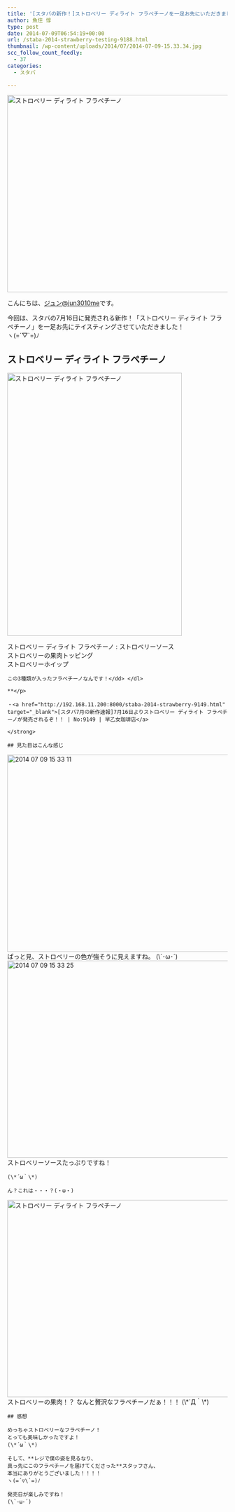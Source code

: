 ```yaml
---
title: '[スタバの新作！]ストロベリー ディライト フラペチーノを一足お先にいただきました！'
author: 魚住 惇
type: post
date: 2014-07-09T06:54:19+00:00
url: /staba-2014-strawberry-testing-9188.html
thumbnail: /wp-content/uploads/2014/07/2014-07-09-15.33.34.jpg
scc_follow_count_feedly:
  - 37
categories:
  - スタバ

---
```

<img decoding="async" loading="lazy" src="/wp-content/uploads/2014/07/2014-07-09-15.33.34.jpg" alt="ストロベリー ディライト フラペチーノ" title="2014-07-09 15.33.34.jpg" border="0" width="600" height="450" /><!--more-->

こんにちは、[ジュン@jun3010me][1]です。

今回は、スタバの7月16日に発売される新作！「ストロベリー ディライト フラペチーノ」を一足お先にテイスティングさせていただきました！  
ヽ(=´▽\`=)ﾉ

## ストロベリー ディライト フラペチーノ

<img decoding="async" loading="lazy" src="/wp-content/uploads/2014/07/NewImage.png" alt="ストロベリー ディライト フラペチーノ" title="NewImage.png" border="0" width="399" height="600" /> 

ストロベリー ディライト フラペチーノ
:   ストロベリーソース  
    ストロベリーの果肉トッピング  
    ストロベリーホイップ</p> 
    
    この3種類が入ったフラペチーノなんです！</dd> </dl> 
    
    **</p> 
    
    ・<a href="http://192.168.11.200:8000/staba-2014-strawberry-9149.html" target="_blank">[スタバ7月の新作速報]7月16日よりストロベリー ディライト フラペチーノが発売されるぞ！！ | No:9149 | 早乙女珈琲店</a>
    
    </strong>
    
    ## 見た目はこんな感じ
    
<img decoding="async" loading="lazy" src="/wp-content/uploads/2014/07/2014-07-09-15.33.11.jpg" alt="2014 07 09 15 33 11" title="2014-07-09 15.33.11.jpg" border="0" width="600" height="450" />  
    ぱっと見、ストロベリーの色が強そうに見えますね。  
    (\`･ω･´)
    
<img decoding="async" loading="lazy" src="/wp-content/uploads/2014/07/2014-07-09-15.33.25.jpg" alt="2014 07 09 15 33 25" title="2014-07-09 15.33.25.jpg" border="0" width="600" height="450" />  
    ストロベリーソースたっぷりですね！  
  
    (\*´ω｀\*)
    
    ん？これは・・・？(・ω・)
    
<img decoding="async" loading="lazy" src="/wp-content/uploads/2014/07/2014-07-09-15.33.34.jpg" alt="ストロベリー ディライト フラペチーノ" title="2014-07-09 15.33.34.jpg" border="0" width="600" height="450" />  
    ストロベリーの果肉！？  
    なんと贅沢なフラペチーノだぁ！！！  
    (\*´Д｀\*)
    
    ## 感想
    
    めっちゃストロベリーなフラペチーノ！  
    とっても美味しかったですよ！  
    (\*´ω｀\*)
    
    そして、**レジで僕の姿を見るなり、  
    真っ先にこのフラペチーノを届けてくださった**スタッフさん、  
    本当にありがとうございました！！！！  
    ヽ(=´▽\`=)ﾉ
    
    発売日が楽しみですね！  
    (\`･ω･´)

 [1]: https://twitter.com/jun3010me